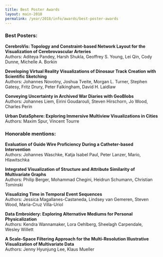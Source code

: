 ```yaml
---
title: Best Poster Awards
layout: main-2018
permalink: /year/2018/info/awards/best-poster-awards
---
```

### Best Posters:

**CerebroVis: Topology and Constraint-based Network Layout for the Visualization of Cerebrovascular Arteries**
<br/>
Authors: Aditeya Pandey, Harsh Shukla, Geoffrey S. Young, Lei Qin, Cody Dunne, Michelle A. Borkin 

**Developing Virtual Reality Visualizations of Dinosaur Track Creation with Scientific Sketching**
<br/>
Authors: Johannes Novotny, Joshua Tveite, Morgan L. Turner, Stephen Gatesy, Fritz Drury, Peter Falkingham, David H. Laidlaw

**Conveying Uncertainty in Archived War Diaries with GeoBlobs**
<br/>
Authors: Johannes Liem, Eirini Goudarouli, Steven Hirschorn, Jo Wood, Charles Perin

**Urban DataSphere: Exploring Immersive Multiview Visualizations in Cities**
<br/>
Authors: Maxim Spur, Vincent Tourre

### Honorable mentions:

**Evaluation of Guide Wire Proficiency During a Catheter-based Intervention**
<br/>
Authors: Johannes Waschke, Katja Isabel Paul, Peter Lanzer, Mario, Hlawitschka

**Integrated Visualization of Structure and Attribute Similarity of Multivariate Graphs**
<br/>
Authors: Philip Berger, Mohammad Chegini, Heidrun Schumann, Christian Tominski

**Visualizing Time in Temporal Event Sequences**
<br/>
Authors: Jessica Magallanes-Castaneda, Lindsey van Gemeren, Steven Wood, Maria-Cruz Villa-Uriol

**Data Embroidery: Exploring Alternative Mediums for Personal Physicalization**
<br/>
Authors: Kendra Wannamaker, Lora Oehlberg, Sheelagh Carpendale, Wesley Willett

**A Scale-Space Filtering Approach for the Multi-Resolution Illustrative Visualization of Multivariate Data**
<br/>
Authors: Jenny Hyunjung Lee, Klaus Mueller
